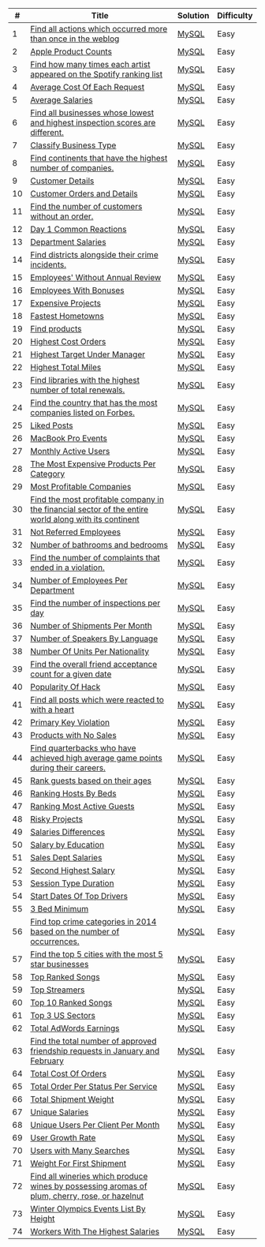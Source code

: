 | # | Title | Solution | Difficulty | 
|---| ----- | -------- | ---------- |
|1|[Find all actions which occurred more than once in the weblog](https://platform.stratascratch.com/coding/9771-find-all-actions-which-occurred-more-than-once-in-the-weblog?python=)|[MySQL](./allActionsinWeblog.sql)|Easy|
|2|[Apple Product Counts](https://platform.stratascratch.com/coding/10141-apple-product-counts?python=)|[MySQL](./appleProductCount.sql)|Easy|
|3|[Find how many times each artist appeared on the Spotify ranking list](https://platform.stratascratch.com/coding/9992-find-artists-that-have-been-on-spotify-the-most-number-of-times?python=)|[MySQL](./artistAppearedSpotifyRank.sql)|Easy|
|4|[Average Cost Of Each Request](https://platform.stratascratch.com/coding/10007-average-cost-of-each-request?code_type=1)|[MySQL](./averageCostEachRequest.sql)|Easy|
|5|[Average Salaries](https://platform.stratascratch.com/coding/9917-average-salaries?python=)|[MySQL](./averageSalaries.sql)|Easy|
|6|[Find all businesses whose lowest and highest inspection scores are different.](https://platform.stratascratch.com/coding/9731-find-all-businesses-whose-lowest-and-highest-inspection-scores-are-different?python=)|[MySQL](./businessWithLowestHighest.sql)|Easy|
|7|[Classify Business Type](https://platform.stratascratch.com/coding/9726-classify-business-type?python=)|[MySQL](./classifyBusinessType.sql)|Easy|
|8|[Find continents that have the highest number of companies.](https://platform.stratascratch.com/coding/9804-find-continents-that-have-the-highest-number-of-companies?python=)|[MySQL](./continentWithhighestCompanies.sql)|Easy|
|9|[Customer Details](https://platform.stratascratch.com/coding/9891-customer-details?python=)|[MySQL](./customerDetails.sql)|Easy|
|10|[Customer Orders and Details](https://platform.stratascratch.com/coding/9908-customer-orders-and-details?python=)|[MySQL](./customerOrdersAndDetails.sql)|Easy|
|11|[Find the number of customers without an order.](https://platform.stratascratch.com/coding/10089-find-the-number-of-customers-without-an-order?python=)|[MySQL](./customersWithoutAnOrder.sql)|Easy|
|12|[Day 1 Common Reactions](https://platform.stratascratch.com/coding/9773-day-1-common-reactions?python=)|[MySQL](./dayOneCommonReactions.sql)|Easy|
|13|[Department Salaries](https://platform.stratascratch.com/coding/9921-department-salaries?python=)|[MySQL](./departmentSalaries.sql)|Easy|
|14|[Find districts alongside their crime incidents.](https://platform.stratascratch.com/coding/9748-find-districts-with-the-most-crime-incidents?python=)|[MySQL](./districtMostCrime.sql)|Easy|
|15|[Employees' Without Annual Review](https://platform.stratascratch.com/coding/2043-employees-without-annual-review?code_type=1)|[MySQL](./employeeNoAnnualReview.sql)|Easy|
|16|[Employees With Bonuses](https://platform.stratascratch.com/coding/9903-employees-with-bonuses?python=)|[MySQL](./employeeWithBonus.sql)|Easy|
|17|[Expensive Projects](https://platform.stratascratch.com/coding/10301-expensive-projects?python=)|[MySQL](./expensiveProjects.sql)|Easy|
|18|[Fastest Hometowns](https://platform.stratascratch.com/coding/2066-fastest-hometowns?code_type=1)|[MySQL](./fastestHomeTowns.sql)|Easy|
|19|[Find products](https://platform.stratascratch.com/coding/2068-find-products?code_type=1)|[MySQL](./findProducts.sql)|Easy|
|20|[Highest Cost Orders](https://platform.stratascratch.com/coding/9915-highest-cost-orders?python=)|[MySQL](./highestCostOrders.sql)|Easy|
|21|[Highest Target Under Manager](https://platform.stratascratch.com/coding/9905-highest-target-under-manager?python=)|[MySQL](./highestTargetUnderManager.sql)|Easy|
|22|[Highest Total Miles](https://platform.stratascratch.com/coding/10169-highest-total-miles?code_type=1)|[MySQL](./highestTotalMiles.sql)|Easy|
|23|[Find libraries with the highest number of total renewals.](https://platform.stratascratch.com/coding/9930-find-libraries-with-the-highest-number-of-total-renewals?python=)|[MySQL](./libraryWithHighRenewals.sql)|Easy|
|24|[Find the country that has the most companies listed on Forbes.](https://platform.stratascratch.com/coding/9795-find-the-country-that-has-the-most-companies-listed-on-forbes?python=)|[MySQL](./libraryWithMostCompanies.sql)|Easy|
|25|[Liked Posts](https://platform.stratascratch.com/coding/10088-liked-posts?python=)|[MySQL](./likedPosts.sql)|Easy|
|26|[MacBook Pro Events](https://platform.stratascratch.com/coding/10140-macbook-pro-events?python=)|[MySQL](./macbookProEvents.sql)|Easy|
|27|[Monthly Active Users](https://platform.stratascratch.com/coding/2051-monthly-active-users?code_type=1)|[MySQL](./monthlyActiveUsers.sql)|Easy|
|28|[The Most Expensive Products Per Category](https://platform.stratascratch.com/coding/9607-the-most-expensive-products-per-category?python=)|[MySQL](./mostExpensiveProductUndercategory.sql)|Easy|
|29|[Most Profitable Companies](https://platform.stratascratch.com/coding/9680-most-profitable-companies?python=)|[MySQL](./mostProfitableCompanies.sql)|Easy|
|30|[Find the most profitable company in the financial sector of the entire world along with its continent](https://platform.stratascratch.com/coding/9663-find-the-most-profitable-company-in-the-financial-sector-of-the-entire-world-along-with-its-continent?python=)|[MySQL](./mostProfitableCompanyAcrossWrld.sql)|Easy|
|31|[Not Referred Employees](https://platform.stratascratch.com/coding/9907-not-referred-employees?python=)|[MySQL](./notReferredEmployees.sql)|Easy|
|32|[Number of bathrooms and bedrooms](https://platform.stratascratch.com/coding/9622-number-of-bathrooms-and-bedrooms?python=)|[MySQL](./numberBedroomBathroom.sql)|Easy|
|33|[Find the number of complaints that ended in a violation.](https://platform.stratascratch.com/coding/9733-find-the-number-of-complaints-that-ended-in-a-violation?python=)|[MySQL](./numberComplaintsInViolations.sql)|Easy|
|34|[Number of Employees Per Department](https://platform.stratascratch.com/coding/9906-number-of-employees-per-department?python=)|[MySQL](./numberEmployeesPerDept.sql)|Easy|
|35|[Find the number of inspections per day](https://platform.stratascratch.com/coding/9704-find-the-number-of-inspections-per-day?python=)|[MySQL](./numberOfInspections.sql)|Easy|
|36|[Number of Shipments Per Month](https://platform.stratascratch.com/coding/2056-number-of-shipments-per-month?code_type=1)|[MySQL](./numberOfShipmentsPerMonth.sql)|Easy|
|37|[Number of Speakers By Language](https://platform.stratascratch.com/coding/10139-number-of-speakers-by-language?python=)|[MySQL](./numberSpeakersByLanguage.sql)|Easy|
|38|[Number Of Units Per Nationality](https://platform.stratascratch.com/coding/10156-number-of-units-per-nationality?python=)|[MySQL](./numberUnitsPerNationality.sql)|Easy|
|39|[Find the overall friend acceptance count for a given date](https://platform.stratascratch.com/coding/9780-find-the-overall-friend-acceptance-count-for-a-given-date?python=)|[MySQL](./overallAcceptanceDate.sql)|Easy|
|40|[Popularity Of Hack](https://platform.stratascratch.com/coding/10061-popularity-of-hack?python=)|[MySQL](./popularityOfHack.sql)|Easy|
|41|[Find all posts which were reacted to with a heart](https://platform.stratascratch.com/coding/10087-find-all-posts-which-were-reacted-to-with-a-heart?python=)|[MySQL](./postsReactWithHeart.sql)|Easy|
|42|[Primary Key Violation](https://platform.stratascratch.com/coding/2107-primary-key-violation?code_type=1)|[MySQL](./primaryKeyViolation.sql)|Easy|
|43|[Products with No Sales](https://platform.stratascratch.com/coding/2109-products-with-no-sales?code_type=1)|[MySQL](./prodcutWithNoSales.sql)|Easy|
|44|[Find quarterbacks who have achieved high average game points during their careers.](https://platform.stratascratch.com/coding/9961-find-quarterbacks-who-have-achieved-high-average-game-points-during-their-careers?python=)|[MySQL](./quarterbackWithHighestGame.sql)|Easy|
|45|[Rank guests based on their ages](https://platform.stratascratch.com/coding/10160-rank-guests-based-on-their-ages?code_type=1)|[MySQL](./rankGuestsByAges.sql)|Easy|
|46|[Ranking Hosts By Beds](https://platform.stratascratch.com/coding/10161-ranking-hosts-by-beds?code_type=1)|[MySQL](./rankHostsByBeds.sql)|Easy|
|47|[Ranking Most Active Guests](https://platform.stratascratch.com/coding/10159-ranking-most-active-guests?code_type=1)|[MySQL](./rankingMostActiveGuest.sql)|Easy|
|48|[Risky Projects](https://platform.stratascratch.com/coding/10304-risky-projects?python=)|[MySQL](./riskyProject.sql)|Easy|
|49|[Salaries Differences](https://platform.stratascratch.com/coding/10308-salaries-differences?python=)|[MySQL](./salariesDifferences.sql)|Easy|
|50|[Salary by Education](https://platform.stratascratch.com/coding/2100-salary-by-education?code_type=1)|[MySQL](./salaryByEducation.sql)|Easy|
|51|[Sales Dept Salaries](https://platform.stratascratch.com/coding/9920-sales-dept-salaries?python=)|[MySQL](./salesDeptSalaries.sql)|Easy|
|52|[Second Highest Salary](https://platform.stratascratch.com/coding/9892-second-highest-salary?python=)|[MySQL](./secondHighestSalary.sql)|Easy|
|53|[Session Type Duration](https://platform.stratascratch.com/coding/2011-session-type-duration?code_type=1)|[MySQL](./sessionTypeDuration.sql)|Easy|
|54|[Start Dates Of Top Drivers](https://platform.stratascratch.com/coding/10083-start-dates-of-top-drivers?python=)|[MySQL](./startDateOfTopDrivers.sql)|Easy|
|55|[3 Bed Minimum](https://platform.stratascratch.com/coding/9627-3-bed-minimum?python=)|[MySQL](./threeBedMinimum.sql)|Easy|
|56|[Find top crime categories in 2014 based on the number of occurrences.](https://platform.stratascratch.com/coding/9746-find-top-crime-categories-in-2014-based-on-the-number-of-occurrences?python=)|[MySQL](./topCrimeBasedOnOccurences.sql)|Easy|
|57|[Find the top 5 cities with the most 5 star businesses](https://platform.stratascratch.com/coding/10148-find-the-top-10-cities-with-the-most-5-star-businesses?python=)|[MySQL](./topFiveCitiesWithTopFiveBusiness.sql)|Easy|
|58|[Top Ranked Songs](https://platform.stratascratch.com/coding/9991-top-ranked-songs?python=)|[MySQL](./topRankedSongs.sql)|Easy|
|59|[Top Streamers](https://platform.stratascratch.com/coding/2010-top-streamers?code_type=1)|[MySQL](./topStreamers.sql)|Easy|
|60|[Top 10 Ranked Songs](https://platform.stratascratch.com/coding/9995-top-10-ranked-songs?python=)|[MySQL](./topTenRankedSongs.sql)|Easy|
|61|[Top 3 US Sectors](https://platform.stratascratch.com/coding/9802-top-3-us-sectors?python=)|[MySQL](./topThreeUSSectors.sql)|Easy|
|62|[Total AdWords Earnings](https://platform.stratascratch.com/coding/10164-total-adwords-earnings?python=)|[MySQL](./totalAdwords.sql)|Easy|
|63|[Find the total number of approved friendship requests in January and February](https://platform.stratascratch.com/coding/9789-find-the-total-number-of-approved-friendship-requests-in-january-and-february?python=)|[MySQL](./totalApprovedFriendRequest.sql)|Easy|
|64|[Total Cost Of Orders](https://platform.stratascratch.com/coding/10183-total-cost-of-orders?python=)|[MySQL](./totalCostOrders.sql)|Easy|
|65|[Total Order Per Status Per Service](https://platform.stratascratch.com/coding/2049-total-order-per-status-per-service?code_type=1)|[MySQL](./totalOrderPerStatus.sql)|Easy|
|66|[Total Shipment Weight](https://platform.stratascratch.com/coding/2058-total-shipment-weight?code_type=1)|[MySQL](./totalShipmentWeight.sql)|Easy|
|67|[Unique Salaries](https://platform.stratascratch.com/coding/9898-unique-salaries?python=)|[MySQL](./uniqueSalaries.sql)|Easy|
|68|[Unique Users Per Client Per Month](https://platform.stratascratch.com/coding/2024-unique-users-per-client-per-month?code_type=1)|[MySQL](./uniqUsersPerMontPerClient.sql)|Easy|
|69|[User Growth Rate](https://platform.stratascratch.com/coding/2052-user-growth-rate?code_type=1)|[MySQL](./userGrowthRate.sql)|Easy|
|70|[Users with Many Searches](https://platform.stratascratch.com/coding/2061-users-with-many-searches?code_type=1)|[MySQL](./usersWithManySearches.sql)|Easy|
|71|[Weight For First Shipment](https://platform.stratascratch.com/coding/2057-weight-for-first-shipment?code_type=1)|[MySQL](./weightForFirstShipment.sql)|Easy|
|72|[Find all wineries which produce wines by possessing aromas of plum, cherry, rose, or hazelnut](https://platform.stratascratch.com/coding/10026-find-all-wineries-which-produce-wines-by-possessing-aromas-of-plum-cherry-rose-or-hazelnut?python=)|[MySQL](./wineryWhichProdueWine.sql)|Easy|
|73|[Winter Olympics Events List By Height](https://platform.stratascratch.com/coding/9943-winter-olympics-events-list-by-height?python=)|[MySQL](./winterOlympicsEvents.sql)|Easy|
|74|[Workers With The Highest Salaries](https://platform.stratascratch.com/coding/10353-workers-with-the-highest-salaries?python=)|[MySQL](./workerWithHighestSalary.sql)|Easy|
